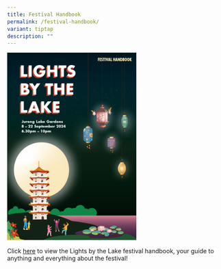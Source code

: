 ```yaml
---
title: Festival Handbook
permalink: /festival-handbook/
variant: tiptap
description: ""
---
```

<p></p>
<div class="isomer-image-wrapper">
<img style="width: 60%;" height="auto" width="100%" alt="" src="/images/LBTL_Handbook_Cover.png">
</div>
<p>Click <a href="/files/LBTL_Handbook_070924.pdf" rel="noopener noreferrer nofollow" target="_blank">here</a> to
view the Lights by the Lake festival handbook, your guide to anything and
everything about the festival!</p>